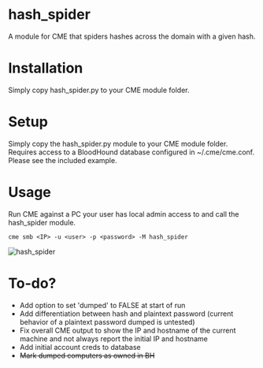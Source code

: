 # hash_spider
A module for CME that spiders hashes across the domain with a given hash.

# Installation
Simply copy hash_spider.py to your CME module folder.

# Setup
Simply copy the hash_spider.py module to your CME module folder. Requires access to a BloodHound database configured in ~/.cme/cme.conf. Please see the included example.

# Usage
Run CME against a PC your user has local admin access to and call the hash_spider module.
```
cme smb <IP> -u <user> -p <password> -M hash_spider
```
![hash_spider](https://user-images.githubusercontent.com/86318031/151194508-52972e02-8fea-411a-834f-06dd7ea3aeb5.png)

# To-do?
* Add option to set 'dumped' to FALSE at start of run
* Add differentiation between hash and plaintext password (current behavior of a plaintext password dumped is untested)
* Fix overall CME output to show the IP and hostname of the current machine and not always report the initial IP and hostname
* Add initial account creds to database
* ~~Mark dumped computers as owned in BH~~
